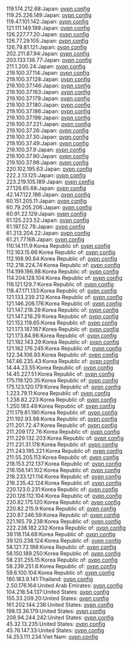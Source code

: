 119.174.212.68:Japan: [ovpn config](vpn/119_174_212_68.ovpn)  
119.25.226.149:Japan: [ovpn config](vpn/119_25_226_149.ovpn)  
119.47.101.142:Japan: [ovpn config](vpn/119_47_101_142.ovpn)  
121.111.149.199:Japan: [ovpn config](vpn/121_111_149_199.ovpn)  
126.227.77.20:Japan: [ovpn config](vpn/126_227_77_20.ovpn)  
126.77.29.105:Japan: [ovpn config](vpn/126_77_29_105.ovpn)  
126.79.81.121:Japan: [ovpn config](vpn/126_79_81_121.ovpn)  
202.211.87.94:Japan: [ovpn config](vpn/202_211_87_94.ovpn)  
203.133.136.77:Japan: [ovpn config](vpn/203_133_136_77.ovpn)  
211.1.200.24:Japan: [ovpn config](vpn/211_1_200_24.ovpn)  
219.100.37.114:Japan: [ovpn config](vpn/219_100_37_114.ovpn)  
219.100.37.128:Japan: [ovpn config](vpn/219_100_37_128.ovpn)  
219.100.37.146:Japan: [ovpn config](vpn/219_100_37_146.ovpn)  
219.100.37.163:Japan: [ovpn config](vpn/219_100_37_163.ovpn)  
219.100.37.179:Japan: [ovpn config](vpn/219_100_37_179.ovpn)  
219.100.37.180:Japan: [ovpn config](vpn/219_100_37_180.ovpn)  
219.100.37.186:Japan: [ovpn config](vpn/219_100_37_186.ovpn)  
219.100.37.198:Japan: [ovpn config](vpn/219_100_37_198.ovpn)  
219.100.37.221:Japan: [ovpn config](vpn/219_100_37_221.ovpn)  
219.100.37.26:Japan: [ovpn config](vpn/219_100_37_26.ovpn)  
219.100.37.30:Japan: [ovpn config](vpn/219_100_37_30.ovpn)  
219.100.37.49:Japan: [ovpn config](vpn/219_100_37_49.ovpn)  
219.100.37.9:Japan: [ovpn config](vpn/219_100_37_9.ovpn)  
219.100.37.90:Japan: [ovpn config](vpn/219_100_37_90.ovpn)  
219.100.37.98:Japan: [ovpn config](vpn/219_100_37_98.ovpn)  
220.102.195.63:Japan: [ovpn config](vpn/220_102_195_63.ovpn)  
222.2.13.125:Japan: [ovpn config](vpn/222_2_13_125.ovpn)  
223.219.105.189:Japan: [ovpn config](vpn/223_219_105_189.ovpn)  
27.126.65.68:Japan: [ovpn config](vpn/27_126_65_68.ovpn)  
42.147.122.186:Japan: [ovpn config](vpn/42_147_122_186.ovpn)  
60.151.205.11:Japan: [ovpn config](vpn/60_151_205_11.ovpn)  
60.79.205.206:Japan: [ovpn config](vpn/60_79_205_206.ovpn)  
60.91.22.129:Japan: [ovpn config](vpn/60_91_22_129.ovpn)  
61.125.223.52:Japan: [ovpn config](vpn/61_125_223_52.ovpn)  
61.197.52.78:Japan: [ovpn config](vpn/61_197_52_78.ovpn)  
61.213.204.22:Japan: [ovpn config](vpn/61_213_204_22.ovpn)  
61.21.77.168:Japan: [ovpn config](vpn/61_21_77_168.ovpn)  
110.14.111.9:Korea Republic of: [ovpn config](vpn/110_14_111_9.ovpn)  
112.163.15.66:Korea Republic of: [ovpn config](vpn/112_163_15_66.ovpn)  
112.168.90.84:Korea Republic of: [ovpn config](vpn/112_168_90_84.ovpn)  
112.218.224.74:Korea Republic of: [ovpn config](vpn/112_218_224_74.ovpn)  
114.199.196.98:Korea Republic of: [ovpn config](vpn/114_199_196_98.ovpn)  
114.204.128.104:Korea Republic of: [ovpn config](vpn/114_204_128_104.ovpn)  
116.121.129.7:Korea Republic of: [ovpn config](vpn/116_121_129_7.ovpn)  
118.47.171.133:Korea Republic of: [ovpn config](vpn/118_47_171_133.ovpn)  
121.133.239.212:Korea Republic of: [ovpn config](vpn/121_133_239_212.ovpn)  
121.146.206.176:Korea Republic of: [ovpn config](vpn/121_146_206_176.ovpn)  
121.147.218.29:Korea Republic of: [ovpn config](vpn/121_147_218_29.ovpn)  
121.147.218.29:Korea Republic of: [ovpn config](vpn/121_147_218_29.ovpn)  
121.152.119.65:Korea Republic of: [ovpn config](vpn/121_152_119_65.ovpn)  
121.173.187.187:Korea Republic of: [ovpn config](vpn/121_173_187_187.ovpn)  
121.173.84.98:Korea Republic of: [ovpn config](vpn/121_173_84_98.ovpn)  
121.182.143.29:Korea Republic of: [ovpn config](vpn/121_182_143_29.ovpn)  
121.182.176.245:Korea Republic of: [ovpn config](vpn/121_182_176_245.ovpn)  
122.34.106.93:Korea Republic of: [ovpn config](vpn/122_34_106_93.ovpn)  
147.46.235.43:Korea Republic of: [ovpn config](vpn/147_46_235_43.ovpn)  
14.44.23.55:Korea Republic of: [ovpn config](vpn/14_44_23_55.ovpn)  
14.45.227.51:Korea Republic of: [ovpn config](vpn/14_45_227_51.ovpn)  
175.119.120.35:Korea Republic of: [ovpn config](vpn/175_119_120_35.ovpn)  
175.123.120.179:Korea Republic of: [ovpn config](vpn/175_123_120_179.ovpn)  
1.223.79.11:Korea Republic of: [ovpn config](vpn/1_223_79_11.ovpn)  
1.238.82.223:Korea Republic of: [ovpn config](vpn/1_238_82_223.ovpn)  
1.250.183.49:Korea Republic of: [ovpn config](vpn/1_250_183_49.ovpn)  
211.179.61.190:Korea Republic of: [ovpn config](vpn/211_179_61_190.ovpn)  
211.192.93.98:Korea Republic of: [ovpn config](vpn/211_192_93_98.ovpn)  
211.201.72.47:Korea Republic of: [ovpn config](vpn/211_201_72_47.ovpn)  
211.209.172.76:Korea Republic of: [ovpn config](vpn/211_209_172_76.ovpn)  
211.229.132.203:Korea Republic of: [ovpn config](vpn/211_229_132_203.ovpn)  
211.231.31.178:Korea Republic of: [ovpn config](vpn/211_231_31_178.ovpn)  
211.243.195.221:Korea Republic of: [ovpn config](vpn/211_243_195_221.ovpn)  
211.55.205.113:Korea Republic of: [ovpn config](vpn/211_55_205_113.ovpn)  
218.153.212.137:Korea Republic of: [ovpn config](vpn/218_153_212_137.ovpn)  
218.156.141.102:Korea Republic of: [ovpn config](vpn/218_156_141_102.ovpn)  
218.233.121.114:Korea Republic of: [ovpn config](vpn/218_233_121_114.ovpn)  
218.235.42.124:Korea Republic of: [ovpn config](vpn/218_235_42_124.ovpn)  
220.123.0.231:Korea Republic of: [ovpn config](vpn/220_123_0_231.ovpn)  
220.126.112.104:Korea Republic of: [ovpn config](vpn/220_126_112_104.ovpn)  
220.82.175.120:Korea Republic of: [ovpn config](vpn/220_82_175_120.ovpn)  
220.82.215.9:Korea Republic of: [ovpn config](vpn/220_82_215_9.ovpn)  
220.87.246.59:Korea Republic of: [ovpn config](vpn/220_87_246_59.ovpn)  
221.165.79.238:Korea Republic of: [ovpn config](vpn/221_165_79_238.ovpn)  
222.238.182.232:Korea Republic of: [ovpn config](vpn/222_238_182_232.ovpn)  
39.116.114.68:Korea Republic of: [ovpn config](vpn/39_116_114_68.ovpn)  
39.120.238.124:Korea Republic of: [ovpn config](vpn/39_120_238_124.ovpn)  
58.121.72.188:Korea Republic of: [ovpn config](vpn/58_121_72_188.ovpn)  
58.150.189.250:Korea Republic of: [ovpn config](vpn/58_150_189_250.ovpn)  
58.231.255.15:Korea Republic of: [ovpn config](vpn/58_231_255_15.ovpn)  
58.239.251.8:Korea Republic of: [ovpn config](vpn/58_239_251_8.ovpn)  
59.6.100.104:Korea Republic of: [ovpn config](vpn/59_6_100_104.ovpn)  
180.183.9.141:Thailand: [ovpn config](vpn/180_183_9_141.ovpn)  
2.50.176.164:United Arab Emirates: [ovpn config](vpn/2_50_176_164.ovpn)  
104.218.54.137:United States: [ovpn config](vpn/104_218_54_137.ovpn)  
155.33.209.20:United States: [ovpn config](vpn/155_33_209_20.ovpn)  
161.202.144.236:United States: [ovpn config](vpn/161_202_144_236.ovpn)  
198.13.36.179:United States: [ovpn config](vpn/198_13_36_179.ovpn)  
208.94.244.242:United States: [ovpn config](vpn/208_94_244_242.ovpn)  
45.32.13.235:United States: [ovpn config](vpn/45_32_13_235.ovpn)  
45.76.147.33:United States: [ovpn config](vpn/45_76_147_33.ovpn)  
14.253.111.234:Viet Nam: [ovpn config](vpn/14_253_111_234.ovpn)  
